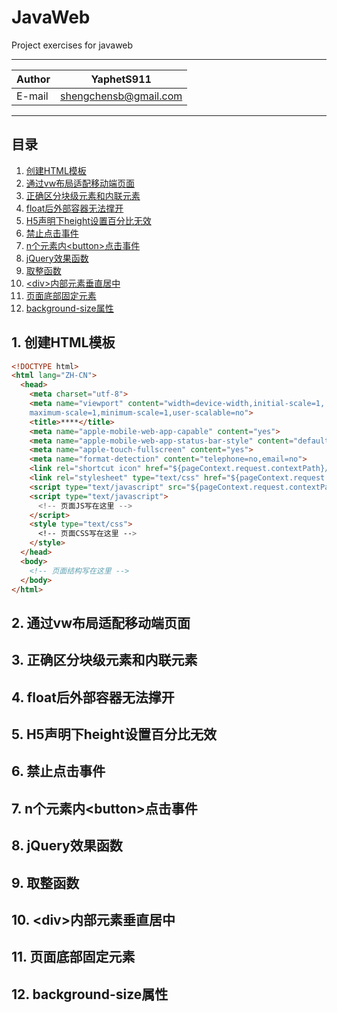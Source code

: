 # JavaWeb
Project exercises for javaweb

****

|Author|YaphetS911|
|---|---
|E-mail|shengchensb@gmail.com


****
## 目录
1. [创建HTML模板](#1-创建html模板)
2. [通过vw布局适配移动端页面](#2-通过vw布局适配移动端页面)
3. [正确区分块级元素和内联元素](#3-正确区分块级元素和内联元素)
4. [float后外部容器无法撑开](#4-float后外部容器无法撑开)
5. [H5声明下height设置百分比无效](#5-h5声明下height设置百分比无效)
6. [禁止点击事件](#6-禁止点击事件)
7. [n个元素内\<button>点击事件](#7-n个元素内button点击事件)
8. [jQuery效果函数](#8-jquery效果函数)
9. [取整函数](#9-取整函数)
10. [\<div>内部元素垂直居中](#10-div内部元素垂直居中)
11. [页面底部固定元素](#11-页面底部固定元素)
12. [background-size属性](#12-background-size属性)

## 1. 创建HTML模板
```html
<!DOCTYPE html> 
<html lang="ZH-CN"> 
  <head>
    <meta charset="utf-8">
    <meta name="viewport" content="width=device-width,initial-scale=1,
    maximum-scale=1,minimum-scale=1,user-scalable=no">
    <title>****</title> 
    <meta name="apple-mobile-web-app-capable" content="yes">
    <meta name="apple-mobile-web-app-status-bar-style" content="default">
    <meta name="apple-touch-fullscreen" content="yes">
    <meta name="format-detection" content="telephone=no,email=no">
    <link rel="shortcut icon" href="${pageContext.request.contextPath}/resource/image/****.ico" />
    <link rel="stylesheet" type="text/css" href="${pageContext.request.contextPath}/resource/css/****.css " />
    <script type="text/javascript" src="${pageContext.request.contextPath}/resource/js/****.js"></script>
    <script type="text/javascript">	
      <!-- 页面JS写在这里 --> 			
    </script>
    <style type="text/css">
      <!-- 页面CSS写在这里 -->
    </style>
  </head> 
  <body> 
    <!-- 页面结构写在这里 --> 
  </body>
</html>
```

## 2. 通过vw布局适配移动端页面
## 3. 正确区分块级元素和内联元素
## 4. float后外部容器无法撑开
## 5. H5声明下height设置百分比无效
## 6. 禁止点击事件
## 7. n个元素内\<button>点击事件
## 8. jQuery效果函数
## 9. 取整函数
## 10. \<div>内部元素垂直居中
## 11. 页面底部固定元素
## 12. background-size属性
